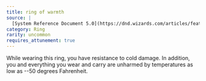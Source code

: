 ```yaml
---
title: ring of warmth
source: |
  [System Reference Document 5.0](https://dnd.wizards.com/articles/features/systems-reference-document-srd)
category: Ring
rarity: uncommon
requires_attunement: true
---
```


While wearing this ring, you have resistance to cold damage. In addition, you and everything you wear and carry are unharmed by temperatures as low as --50 degrees Fahrenheit.
